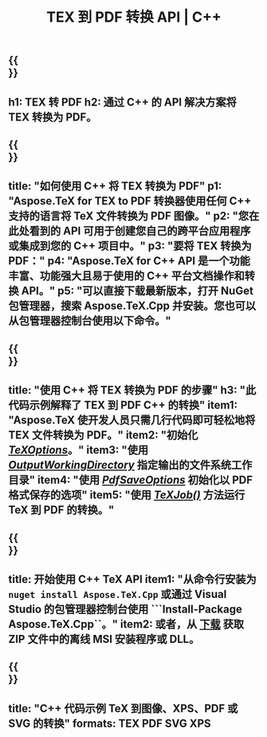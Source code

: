 ﻿---
translation: true
template: /_templates/_conversion-child-cpp.md
title: TEX 到 PDF 转换 API | C++
description: TeX 到 PDF 的转换功能。将此本地 C++ 库集成到您的项目中，或使用跨平台应用程序将 TeX 转换为 PDF。
keywords: tex to pdf api cpp, tex2pdf 集成 c++
url: /cpp/conversion/tex-to-pdf/
family: tex
platformtag: cpp
feature: conversion
informat: TEX
outformat: PDF
otherformats: PDF PNG JPEG TIFF SVG XPS
---

{{<section banner>}}
---
h1: TEX 转 PDF
h2: 通过 C++ 的 API 解决方案将 TEX 转换为 PDF。
---

{{<section overview>}}
---
title: "如何使用 C++ 将 TEX 转换为 PDF"
p1: "Aspose.TeX for TEX to PDF 转换器使用任何 C++ 支持的语言将 TeX 文件转换为 PDF 图像。"
p2: "您在此处看到的 API 可用于创建您自己的跨平台应用程序或集成到您的 C++ 项目中。"
p3: "要将 TEX 转换为 PDF："
p4: "Aspose.TeX for C++ API 是一个功能丰富、功能强大且易于使用的 C++ 平台文档操作和转换 API。"
p5: "可以直接下载最新版本，打开 NuGet 包管理器，搜索 Aspose.TeX.Cpp 并安装。您也可以从包管理器控制台使用以下命令。"
---

{{<section feature1>}}
---
title: "使用 C++ 将 TEX 转换为 PDF 的步骤"
h3: "此代码示例解释了 TEX 到 PDF C++ 的转换"
item1: "Aspose.TeX 使开发人员只需几行代码即可轻松地将 TEX 文件转换为 PDF。"
item2: "初始化 [*TeXOptions*](https://reference.aspose.com/tex/cpp/class/aspose.te_x.te_x_options)。"
item3: "使用 [*OutputWorkingDirectory*](https://reference.aspose.com/tex/cpp/class/aspose.te_x.te_x_options#aa4f4ea6dab7db5ba1b40800495f16f63) 指定输出的文件系统工作目录"
item4: "使用 [*PdfSaveOptions*](https://reference.aspose.com/tex/cpp/class/aspose.te_x.presentation.image.pdf_save_options) 初始化以 PDF 格式保存的选项"
item5: "使用 [*TeXJob()*](https://reference.aspose.com/tex/cpp/class/aspose.te_x.te_x_job) 方法运行 TeX 到 PDF 的转换。"
---

{{<section feature2>}}
---
title: 开始使用 C++ TeX API
item1: "从命令行安装为 ```nuget install Aspose.TeX.Cpp``` 或通过 Visual Studio 的包管理器控制台使用 ```Install-Package Aspose.TeX.Cpp``。"
item2: 或者，从 [下载](https://releases.aspose.com/tex/cpp) 获取 ZIP 文件中的离线 MSI 安装程序或 DLL。
---

{{<section widget>}}
---
title: "C++ 代码示例 TeX 到图像、XPS、PDF 或 SVG 的转换"
formats: TEX PDF SVG XPS
---